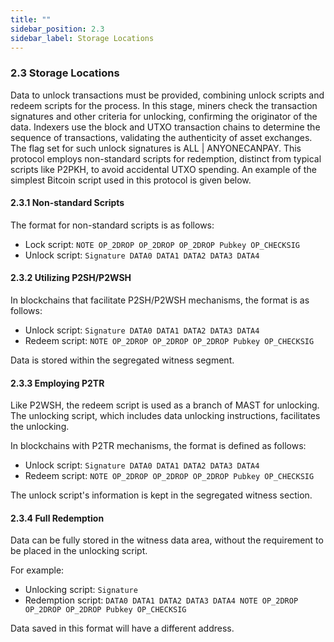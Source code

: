 ```yaml
---
title: ""
sidebar_position: 2.3
sidebar_label: Storage Locations
---
```


### 2.3 Storage Locations

Data to unlock transactions must be provided, combining unlock scripts and redeem scripts for the process. In this stage, miners check the transaction signatures and other criteria for unlocking, confirming the originator of the data. Indexers use the block and UTXO transaction chains to determine the sequence of transactions, validating the authenticity of asset exchanges. The flag set for such unlock signatures is ALL | ANYONECANPAY. This protocol employs non-standard scripts for redemption, distinct from typical scripts like P2PKH, to avoid accidental UTXO spending. An example of the simplest Bitcoin script used in this protocol is given below.

#### 2.3.1 Non-standard Scripts

The format for non-standard scripts is as follows:

- Lock script: `NOTE OP_2DROP OP_2DROP OP_2DROP Pubkey OP_CHECKSIG`
- Unlock script: `Signature DATA0 DATA1 DATA2 DATA3 DATA4`

#### 2.3.2 Utilizing P2SH/P2WSH

In blockchains that facilitate P2SH/P2WSH mechanisms, the format is as follows:

- Unlock script: `Signature DATA0 DATA1 DATA2 DATA3 DATA4`
- Redeem script: `NOTE OP_2DROP OP_2DROP OP_2DROP Pubkey OP_CHECKSIG`

Data is stored within the segregated witness segment.

#### 2.3.3 Employing P2TR

Like P2WSH, the redeem script is used as a branch of MAST for unlocking. The unlocking script, which includes data unlocking instructions, facilitates the unlocking.

In blockchains with P2TR mechanisms, the format is defined as follows:

- Unlock script: `Signature DATA0 DATA1 DATA2 DATA3 DATA4`
- Redeem script: `NOTE OP_2DROP OP_2DROP OP_2DROP Pubkey OP_CHECKSIG`

The unlock script's information is kept in the segregated witness section.

#### 2.3.4 Full Redemption
Data can be fully stored in the witness data area, without the requirement to be placed in the unlocking script.

For example:

- Unlocking script: `Signature`
- Redemption script: `DATA0 DATA1 DATA2 DATA3 DATA4 NOTE OP_2DROP OP_2DROP OP_2DROP Pubkey OP_CHECKSIG`

Data saved in this format will have a different address.